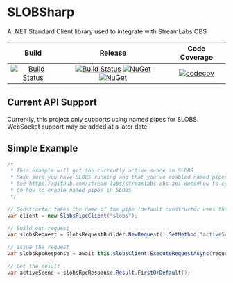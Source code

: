 # SLOBSharp
A .NET Standard Client library used to integrate with StreamLabs OBS

|Build|Release|Code Coverage|
|:---:|:-----:|:-----------:|
|[![Build Status](https://travis-ci.org/StephenMP/SLOBSharp.svg?branch=master)](https://travis-ci.org/StephenMP/SLOBSharp)|[![Build Status](https://travis-ci.org/StephenMP/SLOBSharp.svg?branch=release)](https://travis-ci.org/StephenMP/SLOBSharp) [![NuGet](https://img.shields.io/nuget/v/SLOBSharp.svg)](https://www.nuget.org/packages/SLOBSharp/) [![NuGet](https://img.shields.io/nuget/dt/SLOBSharp.svg)](https://www.nuget.org/packages/SLOBSharp/)|[![codecov](https://codecov.io/gh/StephenMP/SLOBSharp/branch/master/graph/badge.svg)](https://codecov.io/gh/StephenMP/SLOBSharp)|

## Current API Support
Currently, this project only supports using named pipes for SLOBS. WebSocket support may be added at a later date.

## Simple Example
```csharp
/* 
 * This example will get the currently active scene in SLOBS
 * Make sure you have SLOBS running and that you've enabled named pipes before trying
 * See https://github.com/stream-labs/streamlabs-obs-api-docs#how-to-connect-web-application-to-streamlabs-obs
 * on how to enable named pipes in SLOBS
 */

// Constructor takes the name of the pipe (default constructor uses the pipe name "slobs")
var client = new SlobsPipeClient("slobs");

// Build our request
var slobsRequest = SlobsRequestBuilder.NewRequest().SetMethod("activeScene").SetResource("ScenesService").BuildRequest();

// Issue the request
var slobsRpcResponse = await this.slobsClient.ExecuteRequestAsync(request).ConfigureAwait(false);

// Get the result
var activeScene = slobsRpcResponse.Result.FirstOrDefault();
```
